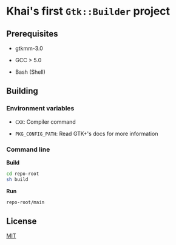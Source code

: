 # Khai's first `Gtk::Builder` project

## Prerequisites

* gtkmm-3.0

* GCC > 5.0

* Bash (Shell)

## Building

### Environment variables

* `CXX`: Compiler command

* `PKG_CONFIG_PATH`: Read GTK+'s docs for more information

### Command line

**Build**

```bash
cd repo-root
sh build
```

**Run**

```bash
repo-root/main
```

## License

[MIT](./LICENSE.md)
